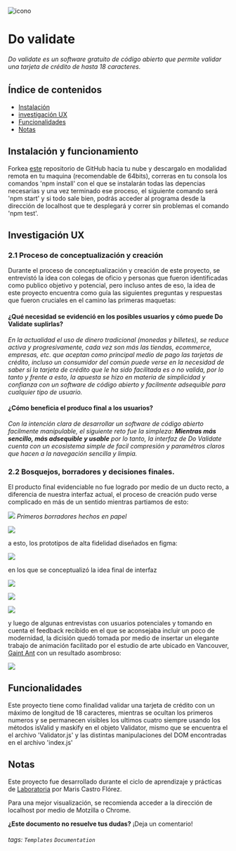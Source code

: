 ![icono](https://github.com/Mairis-CF/BOG003-card-validation/blob/master/src/media/icono.png)

# Do validate
###### Do validate es un software gratuito de código abierto que permite validar una tarjeta de crédito de hasta 18 caracteres.

## Índice de contenidos
* [Instalación](#Instalación)
* [investigación UX](#Investigación)
* [Funcionalidades](#Funcionalidades)
* [Notas](#Notas)

## Instalación y funcionamiento
Forkea  [este](https://github.com/Mairis-CF/BOG003-card-validation "este") repositorio de GitHub hacia tu nube y descargalo en modalidad remota en tu maquina (recomendable de 64bits),  correras en tu consola los comandos 'npm install' con el que se instalarán todas las depencias necesarias y una vez terminado ese proceso, el siguiente comando será 'npm start' y si todo sale bien, podrás acceder al programa desde la dirección de localhost que te desplegará y correr sin problemas el comando 'npm test'.


## Investigación UX

### 2.1 Proceso de conceptualización y creación

Durante el proceso de conceptualización y creación de este proyecto, se entrevistó la idea con colegas de oficio y personas que fueron identificadas como publico objetivo y potencial, pero incluso antes de eso, la idea de este proyecto encuentra como guía las siguientes preguntas y respuestas que fueron cruciales en el camino las primeras maquetas:

#### ¿Qué necesidad se evidenció en los posibles usuarios y cómo puede Do Validate suplirlas?

*En la actualidad el uso de dinero tradicional (monedas y billetes), se reduce activa y progresivamente, cada vez son más las tiendas, ecommerce, empresas, etc. que aceptan como principal medio de pago las tarjetas de crédito, incluso un consumidor del común puede verse en la necesidad de saber si la tarjeta de crédito que le ha sido facilitada es o no valida, por lo tanto y frente a esto, la apuesta se hizo en materia de simplicidad y confianza con un software de código abierto y facilmente adsequible para cualquier tipo de usuario.*

#### ¿Cómo beneficia el produco final a los usuarios?
*Con la intención clara de desarrollar un software de código abierto facilmente manipulable, el siguiente reto fue la simpleza: **Mientras más sencillo, más adsequible y usable** por lo tanto, la interfaz de Do Validate cuenta con un ecosistema simple de facil compresión y paramétros claros que hacen a la navegación sencilla y limpia.*

### 2.2 Bosquejos, borradores y decisiones finales.

El producto final evidenciable no fue logrado por medio de un ducto recto, a diferencia de nuestra interfaz actual, el proceso de creación pudo verse complicado en más de un sentido mientras partiamos de esto:

![](https://github.com/Mairis-CF/BOG003-card-validation/blob/master/src/media/sketches/Borrador1.jpg)
*Primeros borradores hechos en papel*

![](https://github.com/Mairis-CF/BOG003-card-validation/blob/master/src/media/sketches/Borrador2.jpg)

a esto, los prototipos de alta fidelidad diseñados en figma:

![](https://github.com/Mairis-CF/BOG003-card-validation/blob/master/src/media/sketches/figma1.png)

en los que se conceptualizó la idea final de interfaz 

![](https://github.com/Mairis-CF/BOG003-card-validation/blob/master/src/media/sketches/figma2.png)


![](https://github.com/Mairis-CF/BOG003-card-validation/blob/master/src/media/sketches/figma4.png)

![](https://github.com/Mairis-CF/BOG003-card-validation/blob/master/src/media/sketches/figma6.png)

y luego de algunas entrevistas con usuarios potenciales y tomando en cuenta el feedback recibido en el que se aconsejaba incluir un poco de modernidad, la dicisión quedó tomada por medio de insertar un elegante trabajo de animación facilitado por el estudio de arte ubicado en Vancouver, [Gaint Ant](https://www.giantant.ca/ "Gaint Ant") con un resultado asombroso:

![](https://github.com/Mairis-CF/BOG003-card-validation/blob/master/src/media/sketches/fimga5.png)

## Funcionalidades

Este proyecto tiene como finalidad validar una tarjeta de crédito con un máximo de longitud de 18 caracteres, mientras se ocultan los primeros numeros y se permanecen visibles los ultimos cuatro siempre usando los métodos isValid y maskify en el objeto Validator, mismo que se encuentra el el archivo 'Validator.js' y las distintas manipulaciones del DOM encontradas en el archivo 'index.js'

## Notas

Este proyecto fue desarrollado durante el ciclo de aprendizaje y prácticas de [Laboratoria](https://github.com/Laboratoriahttp:// "Laboratoria") por Maris Castro Flórez.

Para una mejor  visualización, se recomienda acceder a la dirección de localhost por medio de Motzilla o Chrome.



**¿Este documento no resuelve tus dudas?** ¡Deja un comentario!


###### tags: `Templates` `Documentation`
